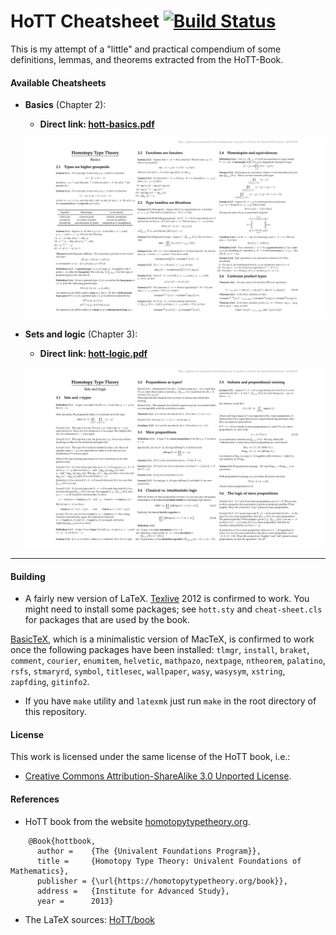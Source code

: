 # HoTT Cheatsheet [![Build Status](https://travis-ci.org/jonaprieto/hott-cheatsheet.svg?branch=master)](https://travis-ci.org/jonaprieto/hott-cheatsheet)

This is my attempt of a "little" and practical compendium of some
definitions, lemmas, and theorems extracted from the HoTT-Book.

#### Available Cheatsheets

- **Basics** (Chapter 2):
  - **Direct link: [hott-basics.pdf](https://github.com/jonaprieto/hott-cheatsheet/releases/download/v0.1.2/hott-basics.pdf)**

  ![](assets/hott-basics.png)

- **Sets and logic** (Chapter 3):
  - **Direct link: [hott-logic.pdf](https://github.com/jonaprieto/hott-cheatsheet/releases/download/v0.1.2/hott-logic.pdf)**

  ![](assets/hott-logic.png)

-----------------------------------------------------------------------------

#### Building

- A fairly new version of LaTeX.
[Texlive](http://www.tug.org/texlive/) 2012 is confirmed to work. You might need
to install some packages; see `hott.sty` and `cheat-sheet.cls` for packages that are used by the book.

[BasicTeX](http://www.tug.org/mactex/morepackages.html), which is a minimalistic
version of MacTeX, is confirmed to work once the following packages have been
installed: `tlmgr`, `install`, `braket`, `comment`, `courier`, `enumitem`,
`helvetic`, `mathpazo`, `nextpage`, `ntheorem`, `palatino`, `rsfs`, `stmaryrd`,
`symbol`, `titlesec`, `wallpaper`, `wasy`, `wasysym`, `xstring`, `zapfding`, `gitinfo2`.


- If you have `make` utility and `latexmk` just
run `make` in the root directory of this repository.


#### License

This work is licensed under the same license of the HoTT book, i.e.:

- [Creative Commons Attribution-ShareAlike 3.0 Unported License](http://creativecommons.org/licenses/by-sa/3.0/).

#### References

* HoTT book from the website [homotopytypetheory.org](https://homotopytypetheory.org/book/).

```
    @Book{hottbook,
      author =    {The {Univalent Foundations Program}},
      title =     {Homotopy Type Theory: Univalent Foundations of Mathematics},
      publisher = {\url{https://homotopytypetheory.org/book}},
      address =   {Institute for Advanced Study},
      year =      2013}
```

- The LaTeX sources: [HoTT/book](https://github.com/HoTT/book)
